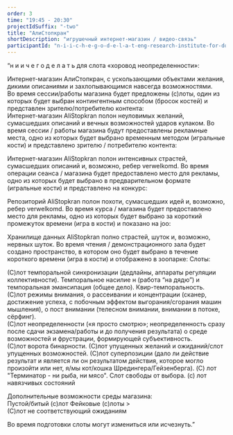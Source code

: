 ```yaml
---
order: 3
time: "19:45 - 20:30"
projectIdSuffix: "-two"
title: "АлиСтопкран"
shortDescription: "игрушечный интернет-магазин / видео-связь"
participantId: "n-i-i-c-h-e-g-o-d-e-l-a-t-eng-research-institute-for-doing-nothing"
---
```


“н и и ч е г о д е л а т ь для слота «хоровод неопределенности»:   


Интернет-магазин АлиСтопкран, с ускользающими объектами желания, дикими описаниями и захлопывающимся навсегда возможностями.  
Во время сессии/работы магазина будет предложены (с)лоты, один из которых будет выбран контингентным способом (бросок костей) и представлен зрителю/потребителю контента:  
Интернет-магазин AliStopkran полон неуловимых желаний, сумасшедших описаний и вечных возможностей ударов кулаком. 
Во время сессии / работы магазина будут предоставлены рекламные места, одно из которых будет выбрано временным методом (игральные кости) и представлено зрителю / потребителю контента:  


Интернет-магазин AliStopkran полон интенсивных страстей, сумасшедших описаний и, возможно, ребер verwelkomd. 
Во время операции сеанса / магазина будет предоставлено место для рекламы, одно из которых будет выбрано в предварительном формате (игральные кости) и представлено на конкурс:  


Репозиторий AliStopkran полон похоти, сумасшедших идей и, возможно, ребер verwelkomd. 
Во время курса / магазина будет предоставлено место для рекламы, одно из которых будет выбрано за короткий промежуток времени (игра в кости) и показано на joo:   


Хранилище данных AliStopkran полно страстей, шуток и, возможно, нервных шуток. 
Во время чтения / демонстрационного зала будет создано пространство, в котором оно будет выбрано в течение короткого времени (игра в кости) и отображено в зоопарке:  Слоты:  


(С)лот темпоральной синхронизации (дедлайны, аппараты регуляции коллективности). Темпоральное насилие н (работа “на дядю”) и темпоральная эмансипация (общее дело). Квир-темпоральность.  
(С)лот режимы внимания, о рассеивании и концентрации (сканер, достижение успеха, с побочным эффектом выгорания/сгорания машин мышления),  о пост внимании (телесном внимании, внимании в потоке, сёрфинг).  
(С)лот неопределенности («я просто смотрю»; неопределенность сразу после сдачи экзамена/работы и до получения результата) о среде возможностей и фрустрации, формирующей субъективность.  
(С)лот ворота бинарности. 
(С)лот упущенных желаний и ожиданий/слот упущенных возможностей. 
(С)лот суперпозиции (дало ли действие результат и является ли он результатом действия, которое могло произойти или нет, я/мы кот/кошка Шредингера/Гейзенберга). 
(C) лот "Терминатор - ни рыба, ни мясо". Слот свободы от выбора. 
(с) лот навязчивых состояний  


Дополнительные возможности среды магазина:  
Пустой/битый (с)лот 
Фейковые (с)лоты >  
(С)лот не соответствующий ожиданиям  


Во время подготовки слоты могут измениться или исчезнуть.”
